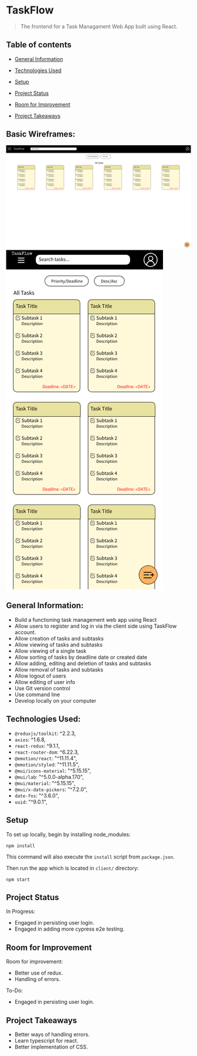# TaskFlow

> The frontend for a Task Managament Web App built using React.

## Table of contents
* [General Information](#general-information)

* [Technologies Used](#technologies-used)

* [Setup](#setup)

* [Project Status](#project-status)

* [Room for Improvement](#room-for-improvement)

* [Project Takeaways](#project-takeaways)


## Basic Wireframes:
![Desktop Wireframe](wireframe/Desktop.png)
![Mobile Wireframe](wireframe/Mobile.png)

## General Information:
- Build a functioning task management web app using React
- Allow users to register and log in via the client side using TaskFlow account.
- Allow creation of tasks and subtasks
- Allow viewing of tasks and subtasks
- Allow viewing of a single task
- Allow sorting of tasks by deadline date or created date
- Allow adding, editing and deletion of tasks and subtasks
- Allow removal of tasks and subtasks
- Allow logout of users
- Allow editing of user info
- Use Git version control
- Use command line
- Develop locally on your computer


## Technologies Used:
- `@reduxjs/toolkit`: ^2.2.3,
- `axios`: ^1.6.8,
- `react-redux`: ^9.1.1,
- `react-router-dom`: ^6.22.3,
- `@emotion/react`: "^11.11.4",
- `@emotion/styled`: "^11.11.5",
- `@mui/icons-material`: "^5.15.15",
- `@mui/lab`: "^5.0.0-alpha.170",
- `@mui/material`: "^5.15.15",
- `@mui/x-date-pickers`: "^7.2.0",
- `date-fns`: "^3.6.0",
- `uuid`: "^9.0.1",

## Setup
To set up locally, begin by installing node_modules:

```
npm install
```

This command will also execute the `install` script from `package.json`.
  

Then run the app which is located in `client/` directory:

```
npm start
```

## Project Status
In Progress: 
- Engaged in persisting user login.
- Engaged in adding more cypress e2e testing. 

## Room for Improvement
Room for improvement:
- Better use of redux.
- Handling of errors.

To-Do:
- Engaged in persisting user login.

## Project Takeaways
- Better ways of handling errors.
- Learn typescript for react.
- Better implementation of CSS.